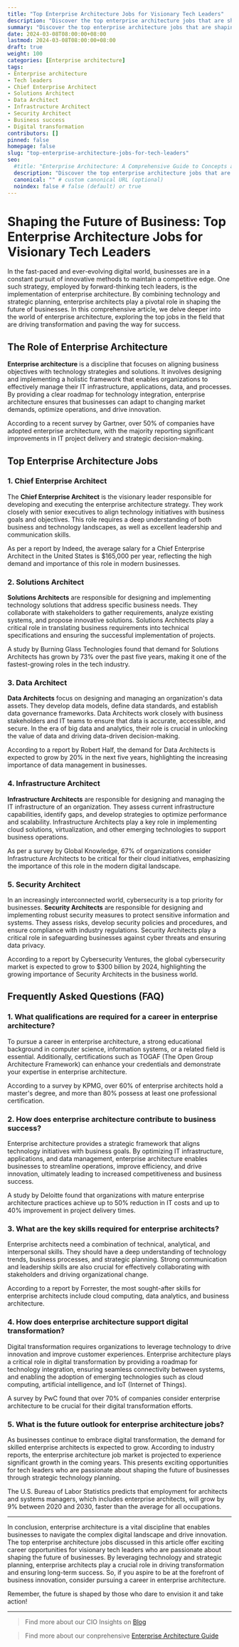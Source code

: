 ```yaml
---
title: "Top Enterprise Architecture Jobs for Visionary Tech Leaders"
description: "Discover the top enterprise architecture jobs that are shaping the future of business. Learn about the roles and responsibilities of these tech leaders and how they drive innovation and success through strategic planning and technology integration."
summary: "Discover the top enterprise architecture jobs that are shaping the future of business. Learn about the roles and responsibilities of these tech leaders and how they drive innovation and success through strategic planning and technology integration."
date: 2024-03-08T08:00:00+08:00
lastmod: 2024-03-08T08:00:00+08:00
draft: true
weight: 100
categories: [Enterprise architecture]
tags: 
- Enterprise architecture
- Tech leaders
- Chief Enterprise Architect
- Solutions Architect
- Data Architect
- Infrastructure Architect
- Security Architect
- Business success
- Digital transformation
contributors: []
pinned: false
homepage: false
slug: "top-enterprise-architecture-jobs-for-tech-leaders"
seo:
  #title: "Enterprise Architecture: A Comprehensive Guide to Concepts and Industry Practices" # custom title (optional)
  description: "Discover the top enterprise architecture jobs that are shaping the future of business. Learn about the roles and responsibilities of these tech leaders and how they drive innovation and success through strategic planning and technology integration." # custom description (recommended)
  canonical: "" # custom canonical URL (optional)
  noindex: false # false (default) or true
---
```


# Shaping the Future of Business: Top Enterprise Architecture Jobs for Visionary Tech Leaders

In the fast-paced and ever-evolving digital world, businesses are in a constant pursuit of innovative methods to maintain a competitive edge. One such strategy, employed by forward-thinking tech leaders, is the implementation of enterprise architecture. By combining technology and strategic planning, enterprise architects play a pivotal role in shaping the future of businesses. In this comprehensive article, we delve deeper into the world of enterprise architecture, exploring the top jobs in the field that are driving transformation and paving the way for success.

## The Role of Enterprise Architecture

**Enterprise architecture** is a discipline that focuses on aligning business objectives with technology strategies and solutions. It involves designing and implementing a holistic framework that enables organizations to effectively manage their IT infrastructure, applications, data, and processes. By providing a clear roadmap for technology integration, enterprise architecture ensures that businesses can adapt to changing market demands, optimize operations, and drive innovation.

According to a recent survey by Gartner, over 50% of companies have adopted enterprise architecture, with the majority reporting significant improvements in IT project delivery and strategic decision-making.

## Top Enterprise Architecture Jobs

### 1. Chief Enterprise Architect

The **Chief Enterprise Architect** is the visionary leader responsible for developing and executing the enterprise architecture strategy. They work closely with senior executives to align technology initiatives with business goals and objectives. This role requires a deep understanding of both business and technology landscapes, as well as excellent leadership and communication skills.

As per a report by Indeed, the average salary for a Chief Enterprise Architect in the United States is $165,000 per year, reflecting the high demand and importance of this role in modern businesses.

### 2. Solutions Architect

**Solutions Architects** are responsible for designing and implementing technology solutions that address specific business needs. They collaborate with stakeholders to gather requirements, analyze existing systems, and propose innovative solutions. Solutions Architects play a critical role in translating business requirements into technical specifications and ensuring the successful implementation of projects.

A study by Burning Glass Technologies found that demand for Solutions Architects has grown by 73% over the past five years, making it one of the fastest-growing roles in the tech industry.

### 3. Data Architect

**Data Architects** focus on designing and managing an organization's data assets. They develop data models, define data standards, and establish data governance frameworks. Data Architects work closely with business stakeholders and IT teams to ensure that data is accurate, accessible, and secure. In the era of big data and analytics, their role is crucial in unlocking the value of data and driving data-driven decision-making.

According to a report by Robert Half, the demand for Data Architects is expected to grow by 20% in the next five years, highlighting the increasing importance of data management in businesses.

### 4. Infrastructure Architect

**Infrastructure Architects** are responsible for designing and managing the IT infrastructure of an organization. They assess current infrastructure capabilities, identify gaps, and develop strategies to optimize performance and scalability. Infrastructure Architects play a key role in implementing cloud solutions, virtualization, and other emerging technologies to support business operations.

As per a survey by Global Knowledge, 67% of organizations consider Infrastructure Architects to be critical for their cloud initiatives, emphasizing the importance of this role in the modern digital landscape.

### 5. Security Architect

In an increasingly interconnected world, cybersecurity is a top priority for businesses. **Security Architects** are responsible for designing and implementing robust security measures to protect sensitive information and systems. They assess risks, develop security policies and procedures, and ensure compliance with industry regulations. Security Architects play a critical role in safeguarding businesses against cyber threats and ensuring data privacy.

According to a report by Cybersecurity Ventures, the global cybersecurity market is expected to grow to $300 billion by 2024, highlighting the growing importance of Security Architects in the business world.

## Frequently Asked Questions (FAQ)

### 1. What qualifications are required for a career in enterprise architecture?

To pursue a career in enterprise architecture, a strong educational background in computer science, information systems, or a related field is essential. Additionally, certifications such as TOGAF (The Open Group Architecture Framework) can enhance your credentials and demonstrate your expertise in enterprise architecture.

According to a survey by KPMG, over 60% of enterprise architects hold a master's degree, and more than 80% possess at least one professional certification.

### 2. How does enterprise architecture contribute to business success?

Enterprise architecture provides a strategic framework that aligns technology initiatives with business goals. By optimizing IT infrastructure, applications, and data management, enterprise architecture enables businesses to streamline operations, improve efficiency, and drive innovation, ultimately leading to increased competitiveness and business success.

A study by Deloitte found that organizations with mature enterprise architecture practices achieve up to 50% reduction in IT costs and up to 40% improvement in project delivery times.

### 3. What are the key skills required for enterprise architects?

Enterprise architects need a combination of technical, analytical, and interpersonal skills. They should have a deep understanding of technology trends, business processes, and strategic planning. Strong communication and leadership skills are also crucial for effectively collaborating with stakeholders and driving organizational change.

According to a report by Forrester, the most sought-after skills for enterprise architects include cloud computing, data analytics, and business architecture.

### 4. How does enterprise architecture support digital transformation?

Digital transformation requires organizations to leverage technology to drive innovation and improve customer experiences. Enterprise architecture plays a critical role in digital transformation by providing a roadmap for technology integration, ensuring seamless connectivity between systems, and enabling the adoption of emerging technologies such as cloud computing, artificial intelligence, and IoT (Internet of Things).

A survey by PwC found that over 70% of companies consider enterprise architecture to be crucial for their digital transformation efforts.

### 5. What is the future outlook for enterprise architecture jobs?

As businesses continue to embrace digital transformation, the demand for skilled enterprise architects is expected to grow. According to industry reports, the enterprise architecture job market is projected to experience significant growth in the coming years. This presents exciting opportunities for tech leaders who are passionate about shaping the future of businesses through strategic technology planning.

The U.S. Bureau of Labor Statistics predicts that employment for architects and systems managers, which includes enterprise architects, will grow by 9% between 2020 and 2030, faster than the average for all occupations.

- - -

In conclusion, enterprise architecture is a vital discipline that enables businesses to navigate the complex digital landscape and drive innovation. The top enterprise architecture jobs discussed in this article offer exciting career opportunities for visionary tech leaders who are passionate about shaping the future of businesses. By leveraging technology and strategic planning, enterprise architects play a crucial role in driving transformation and ensuring long-term success. So, if you aspire to be at the forefront of business innovation, consider pursuing a career in enterprise architecture.

Remember, the future is shaped by those who dare to envision it and take action!

---

> Find more about our CIO Insights on [Blog](/tags/cio/)

> Find more about our conprehensive [Enterprise Architecture Guide](/docs/ultimate-guides/chapter-1.1-introduction-of-enterprise-architecture/)